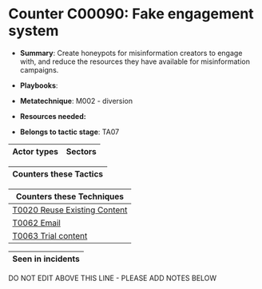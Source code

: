 # Counter C00090: Fake engagement system

* **Summary**: Create honeypots for misinformation creators to engage with, and reduce the resources they have available for misinformation campaigns. 

* **Playbooks**: 

* **Metatechnique**: M002 - diversion

* **Resources needed:** 

* **Belongs to tactic stage**: TA07


| Actor types | Sectors |
| ----------- | ------- |



| Counters these Tactics |
| ---------------------- |



| Counters these Techniques |
| ------------------------- |
| [T0020 Reuse Existing Content](../generated_pages/techniques/T0020.md) |
| [T0062 Email](../generated_pages/techniques/T0062.md) |
| [T0063 Trial content](../generated_pages/techniques/T0063.md) |



| Seen in incidents |
| ----------------- |


DO NOT EDIT ABOVE THIS LINE - PLEASE ADD NOTES BELOW